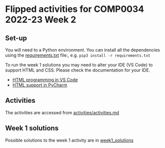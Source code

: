 # Flipped activities for COMP0034 2022-23 Week 2

## Set-up

You will need to a Python environment. You can install all the dependencies using the [requirements.txt](/requirements.txt) file:, e.g. `pip3 install -r requirements.txt`

To run the week 1 solutions you may need to alter your IDE (VS Code) to support HTML and CSS. Please check the documentation for your IDE.

- [HTML programming in VS Code](https://code.visualstudio.com/docs/languages/html)
- [HTML support in PyCharm](https://www.jetbrains.com/help/pycharm/editing-html-files.html)

## Activities

The activities are accessed from [activities/activities.md](/activities/activities.md)

## Week 1 solutions

Possible solutions to the week 1 activity are in [week1_solutions](/week1_solutions)

